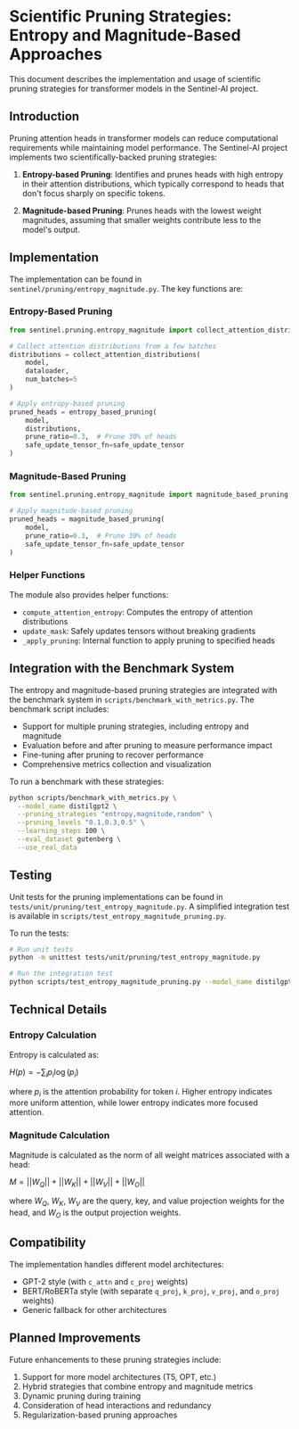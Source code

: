 # Scientific Pruning Strategies: Entropy and Magnitude-Based Approaches

This document describes the implementation and usage of scientific pruning strategies for transformer models in the Sentinel-AI project.

## Introduction

Pruning attention heads in transformer models can reduce computational requirements while maintaining model performance. The Sentinel-AI project implements two scientifically-backed pruning strategies:

1. **Entropy-based Pruning**: Identifies and prunes heads with high entropy in their attention distributions, which typically correspond to heads that don't focus sharply on specific tokens.

2. **Magnitude-based Pruning**: Prunes heads with the lowest weight magnitudes, assuming that smaller weights contribute less to the model's output.

## Implementation

The implementation can be found in `sentinel/pruning/entropy_magnitude.py`. The key functions are:

### Entropy-Based Pruning

```python
from sentinel.pruning.entropy_magnitude import collect_attention_distributions, entropy_based_pruning

# Collect attention distributions from a few batches
distributions = collect_attention_distributions(
    model,
    dataloader,
    num_batches=5
)

# Apply entropy-based pruning
pruned_heads = entropy_based_pruning(
    model,
    distributions,
    prune_ratio=0.3,  # Prune 30% of heads
    safe_update_tensor_fn=safe_update_tensor
)
```

### Magnitude-Based Pruning

```python
from sentinel.pruning.entropy_magnitude import magnitude_based_pruning

# Apply magnitude-based pruning
pruned_heads = magnitude_based_pruning(
    model,
    prune_ratio=0.3,  # Prune 30% of heads
    safe_update_tensor_fn=safe_update_tensor
)
```

### Helper Functions

The module also provides helper functions:

- `compute_attention_entropy`: Computes the entropy of attention distributions
- `update_mask`: Safely updates tensors without breaking gradients
- `_apply_pruning`: Internal function to apply pruning to specified heads

## Integration with the Benchmark System

The entropy and magnitude-based pruning strategies are integrated with the benchmark system in `scripts/benchmark_with_metrics.py`. The benchmark script includes:

- Support for multiple pruning strategies, including entropy and magnitude
- Evaluation before and after pruning to measure performance impact
- Fine-tuning after pruning to recover performance
- Comprehensive metrics collection and visualization

To run a benchmark with these strategies:

```bash
python scripts/benchmark_with_metrics.py \
  --model_name distilgpt2 \
  --pruning_strategies "entropy,magnitude,random" \
  --pruning_levels "0.1,0.3,0.5" \
  --learning_steps 100 \
  --eval_dataset gutenberg \
  --use_real_data
```

## Testing

Unit tests for the pruning implementations can be found in `tests/unit/pruning/test_entropy_magnitude.py`. A simplified integration test is available in `scripts/test_entropy_magnitude_pruning.py`.

To run the tests:

```bash
# Run unit tests
python -m unittest tests/unit/pruning/test_entropy_magnitude.py

# Run the integration test
python scripts/test_entropy_magnitude_pruning.py --model_name distilgpt2
```

## Technical Details

### Entropy Calculation

Entropy is calculated as:

$H(p) = -\sum_{i} p_i \log(p_i)$

where $p_i$ is the attention probability for token $i$. Higher entropy indicates more uniform attention, while lower entropy indicates more focused attention.

### Magnitude Calculation

Magnitude is calculated as the norm of all weight matrices associated with a head:

$M = ||W_Q|| + ||W_K|| + ||W_V|| + ||W_O||$

where $W_Q$, $W_K$, $W_V$ are the query, key, and value projection weights for the head, and $W_O$ is the output projection weights.

## Compatibility

The implementation handles different model architectures:

- GPT-2 style (with `c_attn` and `c_proj` weights)
- BERT/RoBERTa style (with separate `q_proj`, `k_proj`, `v_proj`, and `o_proj` weights)
- Generic fallback for other architectures

## Planned Improvements

Future enhancements to these pruning strategies include:

1. Support for more model architectures (T5, OPT, etc.)
2. Hybrid strategies that combine entropy and magnitude metrics
3. Dynamic pruning during training
4. Consideration of head interactions and redundancy
5. Regularization-based pruning approaches